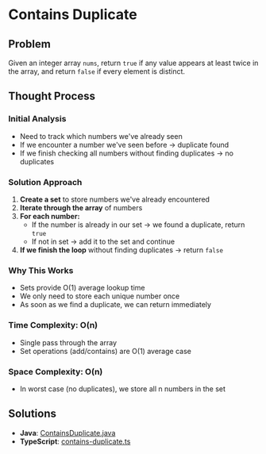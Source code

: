 # Contains Duplicate

## Problem
Given an integer array `nums`, return `true` if any value appears at least twice in the array, and return `false` if every element is distinct.

## Thought Process

### Initial Analysis
- Need to track which numbers we've already seen
- If we encounter a number we've seen before → duplicate found
- If we finish checking all numbers without finding duplicates → no duplicates

### Solution Approach
1. **Create a set** to store numbers we've already encountered
2. **Iterate through the array** of numbers
3. **For each number:**
   - If the number is already in our set → we found a duplicate, return `true`
   - If not in set → add it to the set and continue
4. **If we finish the loop** without finding duplicates → return `false`

### Why This Works
- Sets provide O(1) average lookup time
- We only need to store each unique number once
- As soon as we find a duplicate, we can return immediately

### Time Complexity: O(n)
- Single pass through the array
- Set operations (add/contains) are O(1) average case

### Space Complexity: O(n)
- In worst case (no duplicates), we store all n numbers in the set

## Solutions
- **Java**: [ContainsDuplicate.java](../../src/main/java/arrays_hashing/ContainsDuplicate.java)
- **TypeScript**: [contains-duplicate.ts](./contains-duplicate.ts)